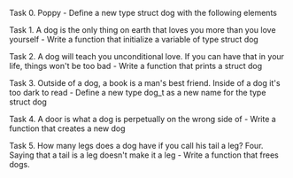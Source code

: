 Task 0. Poppy - Define a new type struct dog with the following elements



Task 1. A dog is the only thing on earth that loves you more than you love yourself - Write a function that initialize a variable of type struct dog



Task 2. A dog will teach you unconditional love. If you can have that in your life, things won't be too bad - Write a function that prints a struct dog



Task 3. Outside of a dog, a book is a man's best friend. Inside of a dog it's too dark to read - Define a new type dog_t as a new name for the type struct dog



Task 4. A door is what a dog is perpetually on the wrong side of - Write a function that creates a new dog



Task 5. How many legs does a dog have if you call his tail a leg? Four. Saying that a tail is a leg doesn't make it a leg - Write a function that frees dogs.



